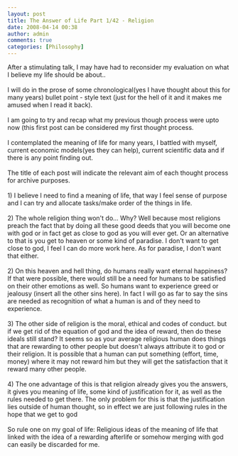 ```yaml
---
layout: post
title: The Answer of Life Part 1/42 - Religion
date: 2008-04-14 00:38
author: admin
comments: true
categories: [Philosophy]
---
```

After a stimulating talk, I may have had to reconsider my evaluation on what I believe my life should be about..<br /><br />I will do in the prose of some chronological(yes I have thought about this for many years) bullet point - style text (just for the hell of it and it makes me amused when I read it back).<br /><br />I am going to try and recap what my previous though process were upto now (this first post can be considered my first thought process.<br /><br />I contemplated the meaning of life for many years, I battled with myself, current economic models(yes they can help), current scientific data and if there is any point finding out.<br /><br />The title of each post will indicate the relevant aim of each thought process for archive purposes.<br /><br />1) I believe I need to find a meaning of life, that way I feel sense of purpose and I can try and allocate tasks/make order of the things in life.<br /><br />2) The whole religion thing won't do... Why? Well because most religions preach the fact that by doing all these good deeds that you will become one with god or in fact get as close to god as you will ever get. Or an alternative to that is you get to heaven or some kind of paradise. I don't want to get close to god, I feel I can do more work here. As for paradise, I don't want that either.<br /><br />2) On this heaven and hell thing, do humans really want eternal happiness? If that were possible, there would still be a need for humans to be satisfied on their other emotions as well. So humans want to experience greed or jealousy (insert all the other sins here). In fact I will go as far to say the sins are needed as recognition of what a human is and of they need to experience.<br /><br />3) The other side of religion is the moral, ethical and codes of conduct. but if we get rid of the equation of god and the idea of reward, then do these ideals still stand? It seems so as your average religious human does things that are rewarding to other people but doesn't always attribute it to god or their religion. It is possible that a human can put something (effort, time, money) where it may not reward him but they will get the satisfaction that it reward many other people.<br /><br />4) The one advantage of this is that religion already gives you the answers, it gives you meaning of life, some kind of justification for it, as well as the rules needed to get there. The only problem for this is that the justification lies outside of human thought, so in effect we are just following rules in the hope that we get to god<br /><br />So rule one on my goal of life: Religious ideas of the meaning of life that linked with the idea of a rewarding afterlife or somehow merging with god can easily be discarded for me.
